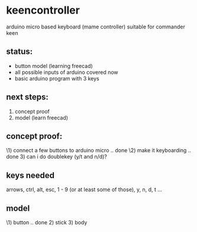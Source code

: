 # keencontroller
arduino micro based keyboard (mame controller) suitable for commander keen

## status:
- button model (learning freecad)
- all possible inputs of arduino covered now
- basic arduino program with 3 keys

## next steps:
1) concept proof
2) model (learn freecad)

## concept proof:
\1) connect a few buttons to arduino micro .. done
\2) make it keyboarding .. done
3) can i do doublekey (y/t and n/d)?

## keys needed
arrows, ctrl, alt, esc, 1 - 9 (or at least some of those), y, n, d, t ...

## model
\1) button .. done
2) stick
3) body
